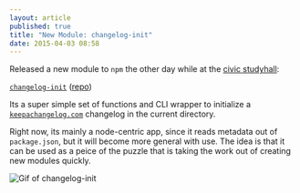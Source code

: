 ```yaml
---
layout: article
published: true
title: "New Module: changelog-init"
date: 2015-04-03 08:58
---
```


Released a new module to `npm` the other day while at the [civic studyhall](http://www.meetup.com/CodeForPortland/events/221479408/):

[`changelog-init`](https://www.npmjs.com/package/changelog-init) ([repo](https://github.com/bcomnes/changelog-init))

Its a super simple set of functions and CLI wrapper to initialize a [`keepachangelog.com`](http://keepachangelog.com/) changelog in the current directory.

Right now, its mainly a node-centric app, since it reads metadata out of `package.json`, but it will become more general with use.  The idea is that it can be used as a peice of the puzzle that is taking the work out of creating new modules quickly.

![Gif of changelog-init](https://cdn.rawgit.com/bcomnes/changelog-init/master/changelog-init.gif)

